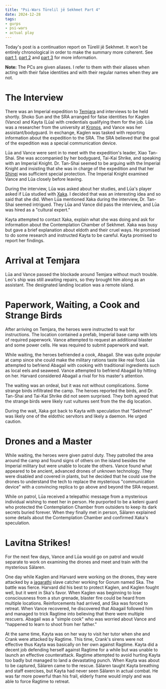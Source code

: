 ```yaml
---
title: "Psi-Wars Tūrelil jē Sekhmet Part 4"
date: 2024-12-28
tags:
- gurps
- psi-wars
- actual play
---
```


Today's post is a continuation report on Tūrelil jē Sekhmet. It won't be entirely chronological in order to make the summary more coherent. See [part 1](https://calmquist.github.io/2023/11/25/turelil-je-sekhmet-part-1.html), [part 2](https://calmquist.github.io/2024/02/08/turelil-je-sekhmet-part-2.html) and [part 3](https://calmquist.github.io/2024/03/19/turelil-je-sekhmet-part-3.html) for more information.

**Note:** The PCs are given aliases. I refer to them with their aliases when acting with their false identities and with their regular names when they are not.

# The Interview
There was an Imperial expedition to [Temjara](http://psi-wars.wikidot.com/wiki:umbral-rim#toc5) and interviews to be held shortly. Shoko Sun and the SRA arranged for false identities for Kaglen (Vance) and Kayta (Lūa) with credentials qualifying them for the job. Lūa was a researcher from the university at [Kronos](http://psi-wars.wikidot.com/wiki:galactic-core#toc8), and Vance was her assistant/bodyguard. In exchange, Kaglen was tasked with reporting information about the expedition to the SRA. The SRA believed that the goal of the expedition was a special communication device.

Lūa and Vance were sent in to meet with the expedition's leader, Xiao Tan-Shai. She was accompanied by her bodyguard, Tai-Kai Shrike, and speaking with an Imperial Knight. Dr. Tan-Shai seemed to be arguing with the Imperial Knight and insisting that she was in charge of the expedition and that her [Shinei](http://psi-wars.wikidot.com/wiki:shineido) was sufficient special protection. The Imperial Knight examined Vance and Lūa closely before leaving.

During the interview, Lūa was asked about her studies, and Lūa's player asked if Lūa studied with [Xaka](https://calmquist.github.io/2023/04/05/undercity-noir-intro.html). I decided that was an interesting idea and so said that she did. When Lūa mentioned Xaka during the interview, Dr. Tan-Shai seemed intrigued. They Lūa and Vance did pass the interview, and Lūa was hired as a "cultural expert."

Kayta attempted to contact Xaka, explain what she was doing and ask for information about the Contemplation Chamber of Sekhmet. Xaka was busy but gave a brief explanation about eldoth and their cruel ways. He promised to do some research and instructed Kayta to be careful. Kayta promised to report her findings.

# Arrival at Temjara
Lūa and Vance passed the blockade around Temjara without much trouble. Leo's ship was still awaiting repairs, so they brought him along as an assistant. The designated landing location was a remote island.

# Paperwork, Waiting, a Cook and Strange Birds
After arriving on Temjara, the heroes were instructed to wait for instructions. The location contained a prefab, Imperial base camp with lots of required paperwork. Vance attempted to request an additional blaster and some power cells. He was required to submit paperwork and wait.

While waiting, the heroes befriended a cook, Abagail. She was quite popular at camp since she could make the military rations taste like real food. Lūa attempted to befriend Abagail with cooking with traditional ingredients such as local eels and seaweed. Vance attempted to befriend Abagail by hitting on her. Harvard considered Abagail a rival for his master's attention.

The waiting was an ordeal, but it was not without complications. Some strange birds infiltrated the camp. The heroes reported the birds, and Dr. Tan-Shai and Tai-Kai Shrike did not seem surprised. They both agreed that the strange birds were likely rust vultures sent from the the dig location.

During the wait, Xaka got back to Kayta with speculation that "Sekhmet" was likely one of the eldothic servitors and likely a daemon. He urged caution.

# Drones and a Master
While waiting, the heroes were given patrol duty. They patrolled the area around the camp and found signs of others on the island besides the Imperial military but were unable to locate the others. Vance found what appeared to be ancient, advanced drones of unknown technology. They were disabled and covered in plants, but he decided that he could use the drones to understand the tech to replace the mysterious "communication device" with a convincing replica to go above and beyond the SRA request.

While on patrol, Lūa received a telepathic message from a mysterious individual wishing to meet her in person. He purported to be a keleni guard who protected the Contemplation Chamber from outsiders to keep its dark secrets buried forever. When they finally met in person, Sālaren explained some details about the Contemplation Chamber and confirmed Xaka's speculation.

# Lavitna Strikes!
For the next few days, Vance and Lūa would go on patrol and would separate to work on examining the drones and meet and train with the mysterious Sālaren.

One day while Kaglen and Harvard were working on the drones, they were attacked by a [jagarathi](http://psi-wars.wikidot.com/wiki:asrathi#toc17) slave catcher working for Gorum named Ska. The battle was fierce. Harvard did his best to protect Kaglen, and Kaglen fought well, but it went in Ska's favor. When Kaglen was beginning to lose consciousness from a stun grenade, blaster fire could be heard from multiple locations. Reinforcements had arrived, and Ska was forced to retreat. When Vance recovered, he discovered that Abagail followed him and managed to trick Ragtime into believing that there were multiple rescuers. Abagail was a "simple cook" who was worried about Vance and "happened to learn to shoot from her father."

At the same time, Kayta was on her way to visit her tutor when she and Crank were attacked by Ragtime. This time, Crank's sirens were not effective thus Kayta was basically on her own against Ragtime. Kayta did a decent job defending herself against Ragtime for a while but was unable to launch an effective counterattack. Ragtime attempted to avoid hurting Kayta too badly but managed to land a devastating punch. When Kayta was about to be captured, Sālaren came to the rescue. Sālaren taught Kayta breathing and staff exercises, but Kayta had never seen Sālaren in actual combat. He was far more powerful than his frail, elderly frame would imply and was able to force Ragtime to retreat.
